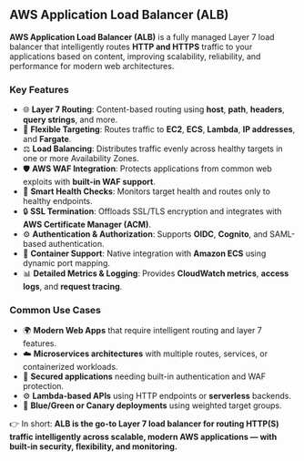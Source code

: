 ## AWS Application Load Balancer (ALB)

**AWS Application Load Balancer (ALB)** is a fully managed Layer 7 load balancer that intelligently routes **HTTP and HTTPS** traffic to your applications based on content, improving scalability, reliability, and performance for modern web architectures.

### Key Features

* 🌐 **Layer 7 Routing**: Content-based routing using **host**, **path**, **headers**, **query strings**, and more.
* 🔁 **Flexible Targeting**: Routes traffic to **EC2**, **ECS**, **Lambda**, **IP addresses**, and **Fargate**.
* ⚖️ **Load Balancing**: Distributes traffic evenly across healthy targets in one or more Availability Zones.
* 🛡️ **AWS WAF Integration**: Protects applications from common web exploits with **built-in WAF support**.
* 🧠 **Smart Health Checks**: Monitors target health and routes only to healthy endpoints.
* 🔒 **SSL Termination**: Offloads SSL/TLS encryption and integrates with **AWS Certificate Manager (ACM)**.
* ⚙️ **Authentication & Authorization**: Supports **OIDC**, **Cognito**, and SAML-based authentication.
* 🧩 **Container Support**: Native integration with **Amazon ECS** using dynamic port mapping.
* 📊 **Detailed Metrics & Logging**: Provides **CloudWatch metrics**, **access logs**, and **request tracing**.

### Common Use Cases

* 🌍 **Modern Web Apps** that require intelligent routing and layer 7 features.
* ☁️ **Microservices architectures** with multiple routes, services, or containerized workloads.
* 🔐 **Secured applications** needing built-in authentication and WAF protection.
* ⚙️ **Lambda-based APIs** using HTTP endpoints or **serverless** backends.
* 🧪 **Blue/Green or Canary deployments** using weighted target groups.

👉 In short: **ALB is the go-to Layer 7 load balancer for routing HTTP(S) traffic intelligently across scalable, modern AWS applications — with built-in security, flexibility, and monitoring.**
